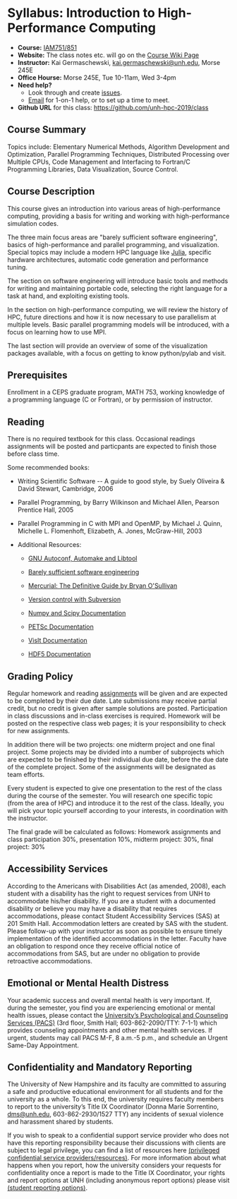 # Syllabus: Introduction to High-Performance Computing

* **Course:** [IAM751/851](https://courses.unh.edu/class/201850/54331)
* **Website:** The class notes etc. will go on the [Course Wiki Page](https://github.com/unh-hpc-2019/class/wiki)
* **Instructor:** Kai Germaschewski, [kai.germaschewski@unh.edu](mailto:kai.germaschewski@unh.edu), Morse 245E
* **Office Hourse:** Morse 245E, Tue 10-11am, Wed 3-4pm
* **Need help?**
   * Look through and create [issues](https://github.com/unh-hpc-2019/class/issues).
   * [Email](mailto:kai.germaschewski@unh.edu) for 1-on-1 help, or to
     set up a time to meet.
* **Github URL** for this class: https://github.com/unh-hpc-2019/class

## Course Summary

Topics include: Elementary Numerical
Methods, Algorithm Development and Optimization, Parallel Programming
Techniques, Distributed Processing over Multiple CPUs, Code Management
and Interfacing to Fortran/C Programming Libraries, Data
Visualization, Source Control.

## Course Description

This course gives an introduction into various areas of
high-performance computing, providing a basis for writing and working
with high-performance simulation codes.

The three main focus areas are "barely sufficient software
engineering", basics of high-performance and parallel programming, and
visualization. Special topics may include a modern HPC language like
[Julia](http://julialang.org), specific hardware architectures,
automatic code generation and performance tuning.

The section on software engineering will introduce basic tools and
methods for writing and maintaining portable code, selecting the right
language for a task at hand, and exploiting existing tools.

In the section on high-performance computing, we will review the
history of HPC, future directions and how it is now necessary to use
parallelism at multiple levels. Basic parallel programming models will
be introduced, with a focus on learning how to use MPI.

The last section will provide an overview of some of the visualization
packages available, with a focus on getting to know python/pylab and
visit.

## Prerequisites

Enrollment in a CEPS graduate program, MATH 753,
working knowledge of a programming language (C or Fortran), or by
permission of instructor.

## Reading

There is no required textbook for this class. Occasional readings assignments
will be posted and particpants are expected to finish those before
class time.

Some recommended books:

 * Writing Scientific Software -- A guide to good style, by Suely
   Oliveira \& David Stewart, Cambridge, 2006

 * Parallel Programming, by Barry Wilkinson and Michael Allen, Pearson
   Prentice Hall, 2005

 * Parallel Programming in C with MPI and OpenMP, by Michael J. Quinn,
   Michelle L. Flomenhoft, Elizabeth, A. Jones, McGraw-Hill, 2003

 * Additional Resources:

   * [GNU Autoconf, Automake and Libtool](http://sources.redhat.com/autobook/)

   * [Barely sufficient software engineering](http://www.cs.sandia.gov/~maherou/docs/BarelySufficientSoftwareEngineering.pdf)

   * [Mercurial: The Definitive Guide by Bryan O'Sullivan](http://hgbook.red-bean.com/)

   * [Version control with Subversion](http://svnbook.red-bean.com/)

   * [Numpy and Scipy Documentation](http://sources.redhat.com/autobook/)

   * [PETSc Documentation](http://www.mcs.anl.gov/petsc/petsc-as/documentation/index.html)

   * [VisIt Documentation](https://wci.llnl.gov/codes/visit/manuals.htm)

   * [HDF5 Documentation](http://www.hdfgroup.org/HDF5/doc/doc-info.html)


## Grading Policy

Regular homework and reading [assignments](assignments.md) will be given and
are expected to be completed by their due date. Late submissions may
receive partial credit, but no credit is given after sample solutions
are posted. Participation in class discussions and in-class exercises
is required. Homework will be posted on the respective class web
pages; it is your responsibility to check for new assignments.

In addition there will be two projects: one midterm project and one
final project. Some projects may be divided into a number of
subprojects which are expected to be finished by their individual due
date, before the due date of the complete project. Some of the
assignments will be designated as team efforts.

Every student is expected to give one presentation to the rest of the
class during the course of the semester. You will research one
specific topic (from the area of HPC) and introduce it to the rest of
the class. Ideally, you will pick your topic yourself according to
your interests, in coordination with the instructor.

The final grade will be calculated as follows: Homework assignments
and class participation 30%, presentation 10%, midterm project: 30%, final project: 30%

## Accessibility Services

According to the Americans with Disabilities Act (as amended, 2008),
 each student with a disability has the right to request services from
 UNH to accommodate his/her disability. If you are a student with a
 documented disability or believe you may have a disability that
 requires accommodations, please contact Student Accessibility
 Services (SAS) at 201 Smith Hall. Accommodation letters are created
 by SAS with the student. Please follow-up with your instructor as
 soon as possible to ensure timely implementation of the identified
 accommodations in the letter. Faculty have an obligation to respond
 once they receive official notice of accommodations from SAS, but are
 under no obligation to provide retroactive accommodations.
 
## Emotional or Mental Health Distress

Your academic success and overall mental health is very important.
If, during the semester, you find you are experiencing emotional or
mental health issues, please contact the [University’s Psychological
and Counseling Services  (PACS)](https://www.unh.edu/pacs/) (3rd floor, Smith Hall;
603-862-2090/TTY:  7-1-1) which provides counseling appointments and
other mental health services.   If urgent, students may call PACS M-F,
8 a.m.-5 p.m., and schedule an Urgent Same-Day Appointment.

## Confidentiality and Mandatory Reporting

   The University of New Hampshire and its faculty are committed to
   assuring a safe and productive educational environment for all
   students and for the university as a whole.   To this end, the
   university requires faculty members to report to the university’s
   Title IX Coordinator (Donna Marie Sorrentino, dms@unh.edu,
   603-862-2930/1527 TTY) any incidents of sexual violence and
   harassment shared by students. 
   
   If you wish to speak to a confidential support service provider who
   does not have this reporting responsibility because their
   discussions with clients are subject to legal privilege, you can
   find a list of resources
   here
   [(privileged confidential service providers/resources)](https://www.unh.edu/affirmativeaction/offices-resources-support).
   For more information about what happens when you report, how the
   university considers your requests for confidentiality once a
   report is made to the Title IX Coordinator, your rights and report
   options at UNH (including anonymous report options) please
   visit [(student reporting options)](https://www.unh.edu/affirmativeaction/reporting-students).
